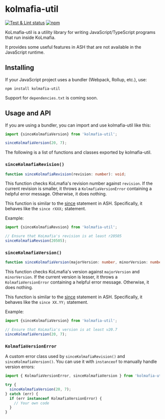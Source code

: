 # kolmafia-util

[![Test & Lint status](https://github.com/pastelmind/kolmafia-util/workflows/Test%20&%20Lint/badge.svg)](https://github.com/pastelmind/kolmafia-util/actions?query=workflow%3A%22Test+%26+Lint%22) [![npm](https://img.shields.io/npm/v/kolmafia-util)](https://www.npmjs.com/package/kolmafia-util)

KoLmafia-util is a utility library for writing JavaScript/TypeScript programs that run inside KoLmafia.

It provides some useful features in ASH that are not available in the JavaScript runtime.

## Installing

If your JavaScript project uses a bundler (Webpack, Rollup, etc.), use:

```
npm install kolmafia-util
```

Support for `dependencies.txt` is coming soon.

## Usage and API

If you are using a bundler, you can import and use kolmafia-util like this:

```js
import {sinceKolmafiaVersion} from 'kolmafia-util';

sinceKolmafiaVersion(20, 7);
```

The following is a list of functions and classes exported by kolmafia-util.

### `sinceKolmafiaRevision()`

```ts
function sinceKolmafiaRevision(revision: number): void;
```

This function checks KoLmafia's revision number against `revision`. If the current revision is smaller, it throws a `KolmafiaVersionError` containing a helpful error message. Otherwise, it does nothing.

This function is similar to the [since](https://wiki.kolmafia.us/index.php/Since) statement in ASH. Specifically, it behaves like the `since rXXX;` statement.

Example:

```ts
import {sinceKolmafiaRevsion} from 'kolmafia-util';

// Ensure that KoLmafia's revision is at least r20505
sinceKolmafiaRevsion(20505);
```

### `sinceKolmafiaVersion()`

```ts
function sinceKolmafiaVersion(majorVersion: number, minorVersion: number): void;
```

This function checks KoLmafia's version against `majorVersion` and `minorVersion`. If the current version is lesser, it throws a `KolmafiaVersionError` containing a helpful error message. Otherwise, it does nothing.

This function is similar to the [since](https://wiki.kolmafia.us/index.php/Since) statement in ASH. Specifically, it behaves like the `since XX.YY;` statement.

Example:

```ts
import {sinceKolmafiaVersion} from 'kolmafia-util';

// Ensure that KoLmafia's version is at least v20.7
sinceKolmafiaVersion(20, 7);
```

### `KolmafiaVersionError`

A custom error class used by `sinceKolmafiaRevision()` and `sinceKolmafiaVersion()`. You can use it with `instanceof` to manually handle version errors:

```ts
import { KolmafiaVersionError, sinceKolmafiaVersion } from 'kolmafia-util';

try {
  sinceKolmafiaVersion(20, 7);
} catch (err) {
  if (err instanceof KolmafiaVersionError) {
    // Your own code
  }
}
```
